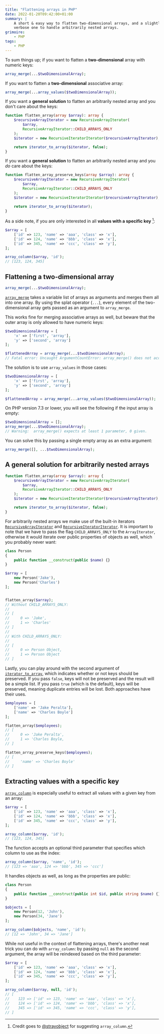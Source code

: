 ```yaml
---
title: "Flattening arrays in PHP"
date: 2022-01-20T09:42:00+01:00
summary: |
    A short & easy way to flatten two-dimensional arrays, and a slightly more
    verbose one to handle arbitrarily nested arrays.
grimoire:
    - PHP
tags:
    - PHP
---
```


To sum things up; if you want to flatten a **two-dimensional** array with
numeric keys:

```php
array_merge(...$twoDimensionalArray);
```

If you want to flatten a **two-dimensional** associative array:

```php
array_merge(...array_values($twoDimensionalArray));
```

If you want a **general solution** to flatten an arbitrarily nested array and
you don't care about the keys:

```php
function flatten_array(array $array): array {
    $recursiveArrayIterator = new RecursiveArrayIterator(
        $array,
        RecursiveArrayIterator::CHILD_ARRAYS_ONLY
    );
    $iterator = new RecursiveIteratorIterator($recursiveArrayIterator);

    return iterator_to_array($iterator, false);
}
```

If you want a **general solution** to flatten an arbitrarily nested array and
you *do* care about the keys:

```php
function flatten_array_preserve_keys(array $array): array {
    $recursiveArrayIterator = new RecursiveArrayIterator(
        $array,
        RecursiveArrayIterator::CHILD_ARRAYS_ONLY
    );
    $iterator = new RecursiveIteratorIterator($recursiveArrayIterator);

    return iterator_to_array($iterator);
}
```

As a side note, if you are only interested in all **values with a specific
key** [^1]:

```php
$array = [
    ['id' => 123, 'name' => 'aaa', 'class' => 'x'],
    ['id' => 124, 'name' => 'bbb', 'class' => 'x'],
    ['id' => 345, 'name' => 'ccc', 'class' => 'y'],
];

array_column($array, 'id');
// [123, 124, 345]
```

## Flattening a two-dimensional array

```php
array_merge(...$twoDimensionalArray);
```

[`array_merge`](https://www.php.net/manual/en/function.array-merge.php) takes a
variable list of arrays as arguments and merges them all into one array. By
using the splat operator (`...`), every element of the two-dimensional array
gets passed as an argument to `array_merge`.

This works fine for merging associative arrays as well, but beware that the
outer array is only allowed to have numeric keys:

```php
$twoDimensionalArray = [
    'x' => ['first', 'array'],
    'y' => ['second', 'array']
];

$flattenedArray = array_merge(...$twoDimensionalArray);
// Fatal error: Uncaught ArgumentCountError: array_merge() does not accept unknown named parameters
```

The solution is to use `array_values` in those cases:

```php
$twoDimensionalArray = [
    'x' => ['first', 'array'],
    'y' => ['second', 'array']
];

$flattenedArray = array_merge(...array_values($twoDimensionalArray));
```

On PHP version 7.3 or lower, you will see the following if the input array is
empty:

```php
$twoDimensionalArray = [];
array_merge(...$twoDimensionalArray);
// Warning:  array_merge() expects at least 1 parameter, 0 given.
```

You can solve this by passing a single empty array as an extra argument:

```php
array_merge([], ...$twoDimensionalArray);
```

## A general solution for arbitrarily nested arrays

```php
function flatten_array(array $array): array {
    $recursiveArrayIterator = new RecursiveArrayIterator(
        $array,
        RecursiveArrayIterator::CHILD_ARRAYS_ONLY
    );
    $iterator = new RecursiveIteratorIterator($recursiveArrayIterator);

    return iterator_to_array($iterator, false);
}
```

For arbitrarily nested arrays we make use of the built-in iterators
[`RecursiveArrayIterator`](https://www.php.net/manual/en/class.recursivearrayiterator.php)
and
[`RecursiveIteratorIterator`](https://www.php.net/manual/en/class.recursiveiteratoriterator.php).
It is important to note that we have to pass the flag `CHILD_ARRAYS_ONLY` to the
`ArrayIterator`, otherwise it would iterate over public properties of objects as
well, which you probably never want:

```php
class Person
{
    public function __construct(public $name) {}
}

$array = [
    new Person('Jake'),
    new Person('Charles')
];


flatten_array($array);
// Without CHILD_ARRAYS_ONLY:
//
// [
//     0 => 'Jake',
//     1 => 'Charles'
// ]
//
// With CHILD_ARRAYS_ONLY:
//
// [
//     0 => Person Object,
//     1 => Person Object
// ]
```

Lastly, you can play around with the second argument of
[`iterator_to_array`](https://www.php.net/manual/en/function.iterator-to-array.php),
which indicates whether or not keys should be preserved. If you pass `false`,
keys will not be preserved and the result will be a simple list. If you pass
`true` (which is the default), keys will be preserved, meaning duplicate entries
will be lost. Both approaches have their uses.

```php
$employees = [
    ['name' => 'Jake Peralta'],
    ['name' => 'Charles Boyle']
];

flatten_array($employees);
// [
//     0 => 'Jake Peralta',
//     1 => 'Charles Boyle,
// ]

flatten_array_preserve_keys($employees);
// [
//     'name' => 'Charles Boyle'
// ]
```

## Extracting values with a specific key

[`array_column`](https://www.php.net/manual/en/function.array-column.php) is
especially useful to extract all values with a given key from an array:

```php
$array = [
    ['id' => 123, 'name' => 'aaa', 'class' => 'x'],
    ['id' => 124, 'name' => 'bbb', 'class' => 'x'],
    ['id' => 345, 'name' => 'ccc', 'class' => 'y'],
];

array_column($array, 'id');
// [123, 124, 345]
```

The function accepts an optional third parameter that specifies which column
to use as the index:

```php
array_column($array, 'name', 'id');
// [123 => 'aaa', 124 => 'bbb', 345 => 'ccc']
```

It handles objects as well, as long as the properties are public:

```php
class Person
{
    public function __construct(public int $id, public string $name) {}
}

$objects = [
    new Person(12, 'John'),
    new Person(34, 'Jane')
];

array_column($objects, 'name', 'id');
// [12 => 'John', 34 => 'Jane']
```

While not useful in the context of flattening arrays, there's another neat trick
you can do with `array_column`: by passing `null` as the second argument, the
array will be reindexed based on the third parameter:

```php
$array = [
    ['id' => 123, 'name' => 'aaa', 'class' => 'x'],
    ['id' => 124, 'name' => 'bbb', 'class' => 'x'],
    ['id' => 345, 'name' => 'ccc', 'class' => 'y'],
];

array_column($array, null, 'id');
// [
//    123 => ['id' => 123, 'name' => 'aaa', 'class' => 'x'],
//    124 => ['id' => 124, 'name' => 'bbb', 'class' => 'x'],
//    345 => ['id' => 345, 'name' => 'ccc', 'class' => 'y'],
// ]
```

[^1]: Credit goes to [@strayobject](https://github.com/strayobject) for
    suggesting `array_column`.
